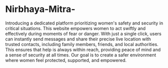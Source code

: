 # Nirbhaya-Mitra-
Introducing a dedicated platform prioritizing women's safety and security in critical situations. This website empowers women to act swiftly and effectively during moments of fear or danger. With just a single click, users can instantly send messages and share their precise live location with trusted contacts, including family members, friends, and local authorities. This ensures that help is always within reach, providing peace of mind and a sense of security at all times. Our goal is to create a safer environment where women feel protected, supported, and empowered.
